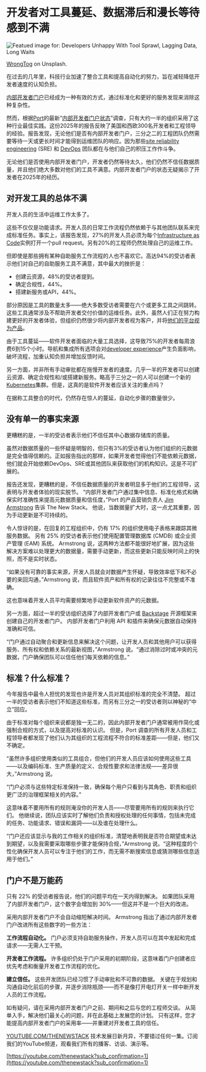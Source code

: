 # 开发者对工具蔓延、数据滞后和漫长等待感到不满

![Featued image for: Developers Unhappy With Tool Sprawl, Lagging Data, Long Waits](https://cdn.thenewstack.io/media/2025/02/5c86d3ac-dev-portal-2-1024x576.jpg)

[WrongTog](https://unsplash.com/@wrongtog?utm_content=creditCopyText&utm_medium=referral&utm_source=unsplash) on Unsplash.

在过去的几年里，科技行业加速了整合工具和提高自动化的努力，旨在减轻降低开发者速度的认知负担。

[内部开发者门户](https://thenewstack.io/internal-developer-portals-can-do-more-than-you-think/)已经成为一种有效的方式，通过标准化和更好的服务发现来消除这种复杂性。

然而，根据[Port](https://www.getport.io/?utm_content=inline+mention)的最新“[内部开发者门户状态](https://www.getport.io/state-of-internal-developer-portals)”调查，只有大约一半的组织采用了这种行业最佳实践。这份2025年的报告反映了美国和西欧300名开发者和工程领导的经验。报告发现，无论他们是否有内部开发者门户，三分之二的工程团队仍然需要等待一天或更长时间才能得到运维团队的响应。因为那些[site reliability engineering](https://thenewstack.io/observability/) (SRE) 和 [DevOps](https://thenewstack.io/devops/) 团队都在与他们自己的积压工作作斗争。

无论他们是否使用内部开发者门户，开发者仍然等待太久，他们仍然不信任数据质量，并且他们绝大多数对他们的工具不满意。内部开发者门户的状态无疑揭示了开发者在2025年的经历。

## 对开发工具的总体不满

开发人员的生活中运维工作太多了。

这些不仅仅是功能请求。开发人员的日常工作流程仍然依赖于与其他团队联系来完成标准任务。事实上，该报告发现，27%的开发人员必须为每个[Infrastructure as Code](https://thenewstack.io/introduction-to-infrastructure-as-code/)实例打开一个pull request。另有20%的工程师仍然处理自己的运维工作。

但即使是那些拥有某种自助服务工作流程的人也不喜欢它。高达94%的受访者表示他们对自己的自助服务工具不满意，其中最大的挫折是：

- 创建云资源，48%的受访者提到。
- 确定合规性，44%。
- 搭建新服务或API，44%。

部分原因是工具的数量太多——绝大多数受访者需要在六个或更多工具之间跳转。这些工具通常涉及不帮助开发者交付价值的运维任务。此外，虽然人们正在努力构建更好的开发者体验，但组织仍然很少将内部开发者视为客户，并将[他们的平台视为产品](https://thenewstack.io/how-to-build-an-internal-developer-platform-like-a-product/)。

由于工具蔓延——软件开发者面临的大量工具选择，这导致75%的开发者每周浪费6到15个小时。导航和集成所有选项会对[developer experience](https://thenewstack.io/can-devex-metrics-drive-developer-productivity/)产生负面影响，破坏流程，加重认知负担并增加反馈时间。

另一方面，并非所有手动审批都在拖慢开发者的速度。几乎一半的开发者可以创建云资源、确定合规性和/或搭建新服务。略高于三分之一的人可以创建一个新的[Kubernetes](https://thenewstack.io/kubernetes/)集群。但是，这真的是软件开发者应该关注的重点吗？

在据称工具整合的时代，仍然存在惊人的蔓延，自动化步骤的数量很少。

## 没有单一的事实来源

更糟糕的是，一半的受访者表示他们不信任其中心数据存储库的质量。

虽然对数据质量的一些怀疑是明智的，但只有3%的受访者认为他们组织的元数据是完全值得信赖的。正如报告指出的那样，如果开发者觉得他们不能依赖元数据，他们就会开始依赖DevOps、SRE或其他团队来获取他们的机构知识。这是不可扩展的。

报告还发现，更糟糕的是，不信任数据质量的开发者明显多于他们的工程领导，这表明与开发者体验的现实脱节。
“内部开发者门户通过集中信息、标准化格式和确保实时准确性来提高元数据质量和信任度，”Port 的产品营销负责人 [Jim Armstrong](https://www.linkedin.com/in/jdarmstro/) 告诉 The New Stack。 他说，当数据量扩大时，这一点尤其重要，因为手动更新是不可持续的。

令人惊讶的是，在回复的工程组织中，仍有 17% 的组织使用电子表格来跟踪其微服务数据。 另有 25% 的受访者表示他们使用配置管理数据库 (CMDB) 或企业资产管理 (EAM) 系统。 Armstrong 说，这两种方法都不能很好地扩展，因为这些解决方案难以处理更大的数据量，需要手动更新，而这些更新只能反映时间上的快照，而不是实时状态。

“如果没有可靠的事实来源，开发人员就会对数据产生怀疑，导致效率低下和不必要的来回沟通，”Armstrong 说，而且软件资产和所有权的记录往往不完整或不准确。

这也意味着开发人员平均需要频繁地手动更新软件资产的元数据。

另一方面，超过一半的受访组织选择了内部开发者门户或 [Backstage](https://github.com/backstage/backstage) 开源框架来创建自己的开发者门户。 内部开发者门户利用 API 和插件来确保元数据自动保持准确和可信。

“门户通过自动聚合和更新信息来解决这个问题，让开发人员和其他用户可以获得服务、所有权和依赖关系的最新视图，”Armstrong 说。“通过消除过时或冲突的元数据，门户确保团队可以信任他们每天依赖的信息。”

## 标准？什么标准？

今年报告中最令人担忧的发现也许是开发人员对其组织标准的完全不清楚。 超过一半的受访者表示他们不知道这些标准，而另有三分之一的受访者则以神秘的“中立”回应。

由于标准对每个组织来说都是独一无二的，因此内部开发者门户通常被用作简化或强制合规的方式，以及提高对标准的认识。 但是，Port 调查的所有开发人员和工程领导者都发现了他们认为其组织的工程流程不符合的标准差距——但是，他们又不确定。

“虽然许多组织使用类似的工具组合，但他们的开发人员应该如何使用这些工具——以及编码标准、生产质量的定义、合规性要求和法律法规——差异很大，”Armstrong 说。

“门户必须与这些特定标准保持一致，确保每个用户只看到与其角色、职责和组织更广泛的治理框架相关的内容。”

这意味着不要用所有的规则淹没你的开发人员——尽管要用所有的规则来执行它们。 他继续说，团队应该实时了解他们负责和授权处理的任何事情，包括未完成的任务、功能请求、错误和漏洞——以及谁在处理什么。

“门户还应该显示与我的工作相关的组织标准，清楚地表明我是否符合期望或未达到期望，以及我需要采取哪些步骤才能保持合规，”Armstrong 说。“这种程度的个性化确保开发人员可以专注于他们的工作，而无需不断搜索信息或猜测哪些信息适用于他们。”

## 门户不是万能药

只有 22% 的受访者报告说，他们的问题平均在一天内得到解决。 如果团队采用了内部开发者门户，这个数字会增加到 30%——但这并不是一个巨大的改进。

采用内部开发者门户不会自动缩短解决时间。 Armstrong 指出了通过内部开发者门户改进所有这些数字的一些方法：

**工作流程自动化。** 门户必须支持自助服务操作，开发人员可以在其中发起和完成请求——无需人工干预。

**开发者工作流程。** 许多组织仍处于门户采用的初期阶段，这意味着门户创建者应优先考虑和衡量开发者工作流程的优化。

**建立信任。** 这些开发团队已经习惯了手动审批和不可靠的数据。 关键在于规划和沟通自动化前后的步骤，并逐步消除瓶颈——而不是像打开电灯开关一样中断开发人员的工作流程。

如有疑问，请在采用内部开发者门户之前、期间和之后与您的工程师交谈。 从简单入手，解决他们最关心的问题，并在此基础上发展您的计划。 只有这样，您才能提高内部开发者门户的采用率——并重建对开发者工具的信任。

[YOUTUBE.COM/THENEWSTACK](https://www.youtube.com/THENEWSTACK)
技术发展日新月异，不要错过任何一集。订阅我们的YouTube频道，观看我们所有的播客、访谈、演示等。

[https://youtube.com/thenewstack?sub_confirmation=1](https://youtube.com/thenewstack?sub_confirmation=1)